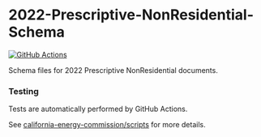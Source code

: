 # 2022-Prescriptive-NonResidential-Schema

[![GitHub Actions](https://github.com/RASENTSolutionsLLC-NORESCO/2022-Prescriptive-NonResidential-Schema/actions/workflows/actions.yml/badge.svg)](https://github.com/RASENTSolutionsLLC-NORESCO/2019-Prescriptive-NonResidential-Schema/actions/workflows/actions.yml)

Schema files for 2022 Prescriptive NonResidential documents.

### Testing

Tests are automatically performed by GitHub Actions.

See [california-energy-commission/scripts](https://github.com/california-energy-commission/scripts) for more details.
